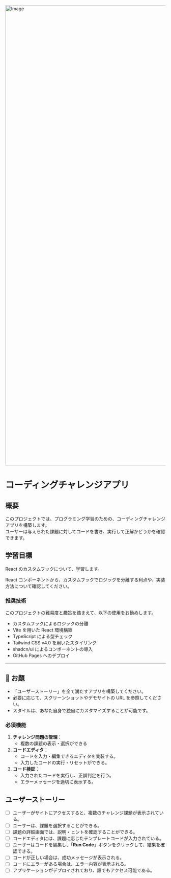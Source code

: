 <img width="1440" alt="Image" src="https://github.com/user-attachments/assets/fc6c24a0-7485-43f3-85e8-ffd7d7c305c2" />

# コーディングチャレンジアプリ

## 概要

このプロジェクトでは、プログラミング学習のための、コーディングチャレンジアプリを構築します。  
ユーザーは与えられた課題に対してコードを書き、実行して正解かどうかを確認できます。

## 学習目標

React のカスタムフックについて、学習します。

React コンポーネントから、カスタムフックでロジックを分離する利点や、実装方法について確認してください。

### 推奨技術

このプロジェクトの難易度と趣旨を踏まえて、以下の使用をお勧めします。

- カスタムフックによるロジックの分離
- Vite を用いた React 環境構築
- TypeScript による型チェック
- Tailwind CSS v4.0 を用いたスタイリング
- shadcn/ui によるコンポーネントの導入
- GitHub Pages へのデプロイ

---

## 🎯 お題

- 「ユーザーストーリー」を全て満たすアプリを構築してください。
- 必要に応じて、スクリーンショットやデモサイトの URL を参照してください。
- スタイルは、あなた自身で独自にカスタマイズすることが可能です。

### 必須機能

1. **チャレンジ問題の管理**：
   - 複数の課題の表示・選択ができる
2. **コードエディタ**：
   - コードを入力・編集できるエディタを実装する。
   - 入力したコードの実行・リセットができる。
3. **コード検証**：
   - 入力されたコードを実行し、正誤判定を行う。
   - エラーメッセージを適切に表示する。

## ユーザーストーリー

- [ ] ユーザーがサイトにアクセスすると、複数のチャレンジ課題が表示されている。
- [ ] ユーザーは、課題を選択することができる。
- [ ] 課題の詳細画面では、説明・ヒントを確認することができる。
- [ ] コードエディタには、課題に応じたテンプレートコードが入力されている。
- [ ] ユーザーはコードを編集し、「**Run Code**」ボタンをクリックして、結果を確認できる。
- [ ] コードが正しい場合は、成功メッセージが表示される。
- [ ] コードにエラーがある場合は、エラー内容が表示される。
- [ ] アプリケーションがデプロイされており、誰でもアクセス可能である。
